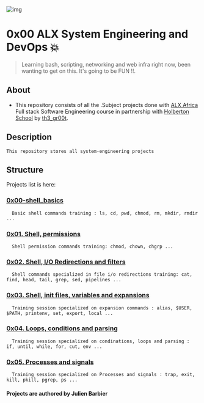 ![img](https://assets.imaginablefutures.com/media/images/ALX_Logo.max-200x150.png)

# 0x00 ALX System Engineering and DevOps 💥

>Learning bash, scripting, networking and web infra right now, been wanting to get on this. It's going to be FUN !!.

## About

- This repository consists of all the .Subject projects done with [ALX Africa](https://www.alxafrica.com/) Full stack Software Engineering course in partnership with [Holberton School](https://www.holbertonschool.com/) by [th3\_gr00t](https://th3-gr00t.tk/).

## Description
    This repository stores all system-engineering projects
    
## Structure
   Projects list is here:
   
   ### [0x00-shell_basics](./0x00-shell_basics)
      Basic shell commands training : ls, cd, pwd, chmod, rm, mkdir, rmdir ...
   ### [0x01. Shell, permissions](./0x01-shell_permissions)
      Shell permission commands training: chmod, chown, chgrp ...
   ### [0x02. Shell, I/O Redirections and filters](./0x02-shell_redirections)
      Shell commands specialized in file i/o redirections training: cat, find, head, tail, grep, sed, pipelines ...
   ### [0x03. Shell, init files, variables and expansions](./0x03-shell_variables_expansions)
      Training session specialized on expansion commands : alias, $USER, $PATH, printenv, set, export, local ... 
   ### [0x04. Loops, conditions and parsing](./0x04-loops_conditions_and_parsing)
      Training session specialized on condinations, loops and parsing : if, until, while, for, cut, env ... 
   ### [0x05. Processes and signals](./0x05-processes_and_signals)
      Training session specialized on Processes and signals : trap, exit, kill, pkill, pgrep, ps ... 
      
   #### Projects are authored by Julien Barbier


